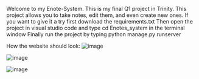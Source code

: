 Welcome to my Enote-System. This is my final Q1 project in Trinity. This project allows you to take notes, edit them, and even create new ones.
If you want to give it a try first download the requirements.txt
Then open the project in visual studio code and type cd Enotes_system in the terminal window
Finally run the project by typing python manage.py runserver

How the website should look:
![image](https://github.com/user-attachments/assets/f583d124-600f-4cff-b130-074dce4d6a32)

![image](https://github.com/user-attachments/assets/7a1369c5-b8af-4995-9004-b15c650478d3)

![image](https://github.com/user-attachments/assets/8f8dd981-f034-457f-968c-624fbabeb3dd)
